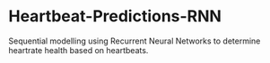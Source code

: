 # Heartbeat-Predictions-RNN
Sequential modelling using Recurrent Neural Networks to determine heartrate health based on heartbeats.

